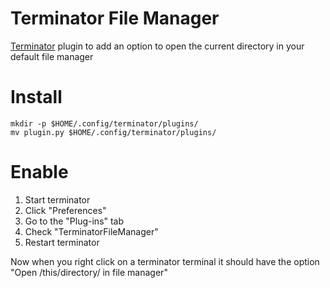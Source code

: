# Terminator File Manager
[Terminator](https://gnome-terminator.org/) plugin to add an option to open the current directory in your default file manager

# Install
```
mkdir -p $HOME/.config/terminator/plugins/
mv plugin.py $HOME/.config/terminator/plugins/
```

# Enable
1. Start terminator
2. Click "Preferences"
3. Go to the "Plug-ins" tab
4. Check "TerminatorFileManager"
5. Restart terminator

Now when you right click on a terminator terminal it should have the option "Open /this/directory/ in file manager"
